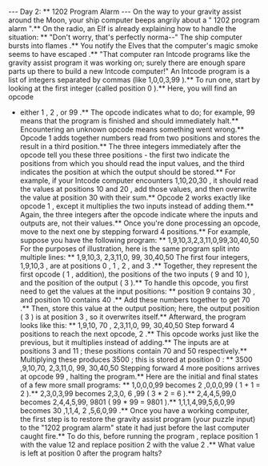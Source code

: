 --- Day 2: ** 1202 Program Alarm ---
On the way to your
gravity assist
around the Moon, your ship computer beeps angrily about a "
1202 program alarm
".** On the radio, an Elf is already explaining how to handle the situation: ** "Don't worry, that's perfectly norma--" The ship computer
bursts into flames
.**
You notify the Elves that the computer's
magic smoke
seems to have
escaped
.** "That computer ran
Intcode
programs like the gravity assist program it was working on; surely there are enough spare parts up there to build a new Intcode computer!"
An Intcode program is a list of
integers
separated by commas (like
1,0,0,3,99
).**  To run one, start by looking at the first integer (called position
0
).** Here, you will find an
opcode
- either
1
,
2
, or
99
.** The opcode indicates what to do; for example,
99
means that the program is finished and should immediately halt.** Encountering an unknown opcode means something went wrong.**
Opcode
1
adds
together numbers read from two positions and stores the result in a third position.** The three integers
immediately after
the opcode tell you these three positions - the first two indicate the
positions
from which you should read the input values, and the third indicates the
position
at which the output should be stored.**
For example, if your Intcode computer encounters
1,10,20,30
, it should read the values at positions
10
and
20
, add those values, and then overwrite the value at position
30
with their sum.**
Opcode
2
works exactly like opcode
1
, except it
multiplies
the two inputs instead of adding them.** Again, the three integers after the opcode indicate
where
the inputs and outputs are, not their values.**
Once you're done processing an opcode,
move to the next one
by stepping forward
4
positions.**
For example, suppose you have the following program: **
1,9,10,3,2,3,11,0,99,30,40,50
For the purposes of illustration, here is the same program split into multiple lines: **
1,9,10,3,
2,3,11,0,
99,
30,40,50
The first four integers,
1,9,10,3
, are at positions
0
,
1
,
2
, and
3
.** Together, they represent the first opcode (
1
, addition), the positions of the two inputs (
9
and
10
), and the position of the output (
3
).**  To handle this opcode, you first need to get the values at the input positions: ** position
9
contains
30
, and position
10
contains
40
.**
Add
these numbers together to get
70
.**  Then, store this value at the output position; here, the output position (
3
) is
at
position
3
, so it overwrites itself.**  Afterward, the program looks like this: **
1,9,10,
70
,
2,3,11,0,
99,
30,40,50
Step forward
4
positions to reach the next opcode,
2
.** This opcode works just like the previous, but it multiplies instead of adding.**  The inputs are at positions
3
and
11
; these positions contain
70
and
50
respectively.** Multiplying these produces
3500
; this is stored at position
0
: **
3500
,9,10,70,
2,3,11,0,
99,
30,40,50
Stepping forward
4
more positions arrives at opcode
99
, halting the program.**
Here are the initial and final states of a few more small programs: **
1,0,0,0,99
becomes
2
,0,0,0,99
(
1 + 1 = 2
).**
2,3,0,3,99
becomes
2,3,0,
6
,99
(
3 * 2 = 6
).**
2,4,4,5,99,0
becomes
2,4,4,5,99,
9801
(
99 * 99 = 9801
).**
1,1,1,4,99,5,6,0,99
becomes
30
,1,1,4,
2
,5,6,0,99
.**
Once you have a working computer, the first step is to restore the gravity assist program (your puzzle input) to the "1202 program alarm" state it had just before the last computer caught fire.** To do this,
before running the program
, replace position
1
with the value
12
and replace position
2
with the value
2
.**
What value is left at position
0
after the program halts?
